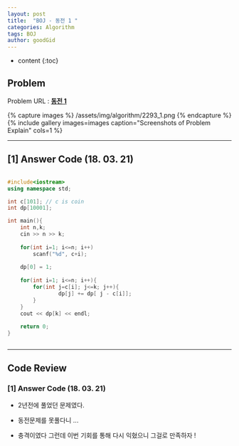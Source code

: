 ```yaml
---
layout: post
title:  "BOJ - 동전 1 "
categories: Algorithm
tags: BOJ
author: goodGid
---
```

* content
{:toc}

## Problem 
Problem URL : **[동전 1](https://www.acmicpc.net/problem/2293)**

{% capture images %}
    /assets/img/algorithm/2293_1.png
{% endcapture %}
{% include gallery images=images caption="Screenshots of Problem Explain" cols=1 %}

---

## [1] Answer Code (18. 03. 21)
``` cpp

#include<iostream>
using namespace std;

int c[101]; // c is coin
int dp[10001];

int main(){
    int n,k;
    cin >> n >> k;
    
    for(int i=1; i<=n; i++)
        scanf("%d", c+i);
    
    dp[0] = 1;
    
    for(int i=1; i<=n; i++){
        for(int j=c[i]; j<=k; j++){
                dp[j] += dp[ j - c[i]];
        }
    }
    cout << dp[k] << endl;
    
    return 0;
}



```



---

## Code Review

### [1] Answer Code (18. 03. 21)

* 2년전에 풀었던 문제였다.

* 동전문제를 못풀다니 ...

* 충격이였다 그런데 이번 기회를 통해 다시 익혔으니 그걸로 만족하자 !


